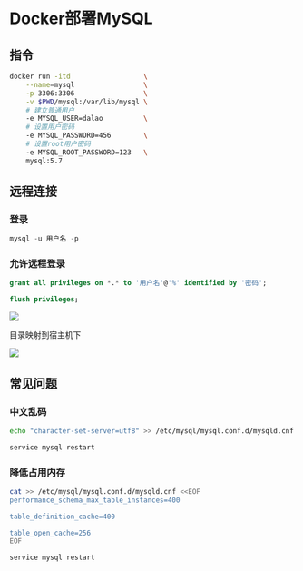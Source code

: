 <!--
 * @Description: 
 * @Version: 1.0
 * @Autor: DaLao
 * @Email: dalao@xxx.com
 * @Date: 2021-01-16 17:59:34
 * @LastEditors: Please set LastEditors
 * @LastEditTime: 2024-05-05 22:57:34
-->

# Docker部署MySQL

## 指令

```sh
docker run -itd                  \
    --name=mysql                 \
    -p 3306:3306                 \
    -v $PWD/mysql:/var/lib/mysql \
    # 建立普通用户
    -e MYSQL_USER=dalao          \
    # 设置用户密码
    -e MYSQL_PASSWORD=456        \
    # 设置root用户密码
    -e MYSQL_ROOT_PASSWORD=123   \
    mysql:5.7
```

## 远程连接

### 登录

```sql
mysql -u 用户名 -p
```

### 允许远程登录

```sql
grant all privileges on *.* to '用户名'@'%' identified by '密码';

flush privileges;
```

![](https://cdn.hurra.ltd/img/20211227135258.png)

目录映射到宿主机下

![](https://cdn.hurra.ltd/img/20211227135502.png)

## 常见问题

### 中文乱码

```sh
echo "character-set-server=utf8" >> /etc/mysql/mysql.conf.d/mysqld.cnf

service mysql restart
```

### 降低占用内存

```sh
cat >> /etc/mysql/mysql.conf.d/mysqld.cnf <<EOF
performance_schema_max_table_instances=400

table_definition_cache=400

table_open_cache=256
EOF
```

```sh
service mysql restart
```